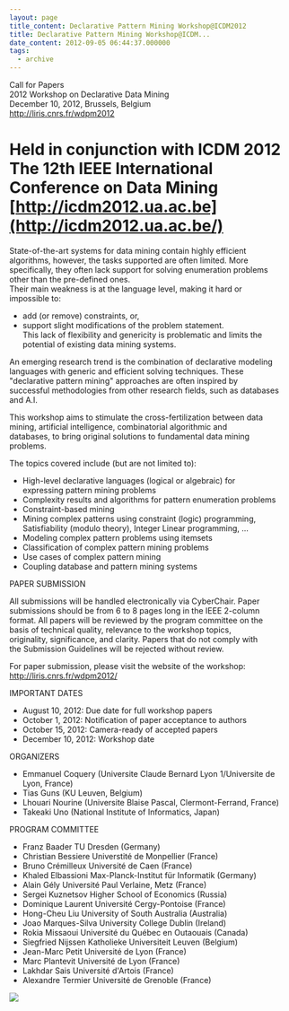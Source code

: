 ```yaml
---
layout: page
title_content: Declarative Pattern Mining Workshop@ICDM2012
title: Declarative Pattern Mining Workshop@ICDM...
date_content: 2012-09-05 06:44:37.000000
tags:
  - archive
---
```

Call for Papers  
2012 Workshop on Declarative Data Mining  
December 10, 2012, Brussels, Belgium  
<http://liris.cnrs.fr/wdpm2012>  
  
Held in conjunction with ICDM 2012  
The 12th IEEE International Conference on Data Mining  
[http://icdm2012.ua.ac.be](http://icdm2012.ua.ac.be/)  
======================================================================  
  
State-of-the-art systems for data mining contain highly efficient  
algorithms, however, the tasks supported are often limited. More  
specifically, they often lack support for solving enumeration problems  
other than the pre-defined ones.  
Their main weakness is at the language level, making it hard or  
impossible to:  
* add (or remove) constraints, or,  
* support slight modifications of the problem statement.  
This lack of flexibility and genericity is problematic and limits the  
potential of existing data mining systems.  
  
An emerging research trend is the combination of declarative modeling  
languages with generic and efficient solving techniques. These  
"declarative pattern mining" approaches are often inspired by  
successful methodologies from other research fields, such as databases  
and A.I.  
  
This workshop aims to stimulate the cross-fertilization between data  
mining, artificial intelligence, combinatorial algorithmic and  
databases, to bring original solutions to fundamental data mining  
problems.  
  
The topics covered include (but are not limited to):  
* High-level declarative languages (logical or algebraic) for  
expressing pattern mining problems  
* Complexity results and algorithms for pattern enumeration problems  
* Constraint-based mining  
* Mining complex patterns using constraint (logic) programming,  
Satisfiability (modulo theory), Integer Linear programming, ...  
* Modeling complex pattern problems using itemsets  
* Classification of complex pattern mining problems  
* Use cases of complex pattern mining  
* Coupling database and pattern mining systems  
  
  
PAPER SUBMISSION  
  
All submissions will be handled electronically via CyberChair. Paper  
submissions should be from 6 to 8 pages long in the IEEE 2-column  
format. All papers will be reviewed by the program committee on the  
basis of technical quality, relevance to the workshop topics,  
originality, significance, and clarity. Papers that do not comply with  
the Submission Guidelines will be rejected without review.  
  
For paper submission, please visit the website of the workshop:
<http://liris.cnrs.fr/wdpm2012/>  
  
  
IMPORTANT DATES  
* August 10, 2012: Due date for full workshop papers  
* October 1, 2012: Notification of paper acceptance to authors  
* October 15, 2012: Camera-ready of accepted papers  
* December 10, 2012: Workshop date  
  
ORGANIZERS  
* Emmanuel Coquery (Universite Claude Bernard Lyon 1/Universite de Lyon, France)  
* Tias Guns (KU Leuven, Belgium)  
* Lhouari Nourine (Universite Blaise Pascal, Clermont-Ferrand, France)  
* Takeaki Uno (National Institute of Informatics, Japan)  
  
PROGRAM COMMITTEE  
* Franz Baader TU Dresden (Germany)  
* Christian Bessiere Universtité de Monpellier (France)  
* Bruno Crémilleux Université de Caen (France)  
* Khaled Elbassioni Max-Planck-Institut für Informatik (Germany)  
* Alain Gély Université Paul Verlaine, Metz (France)  
* Sergei Kuznetsov Higher School of Economics (Russia)  
* Dominique Laurent Université Cergy-Pontoise (France)  
* Hong-Cheu Liu University of South Australia (Australia)  
* Joao Marques-Silva University College Dublin (Ireland)  
* Rokia Missaoui Université du Québec en Outaouais (Canada)  
* Siegfried Nijssen Katholieke Universiteit Leuven (Belgium)  
* Jean-Marc Petit Université de Lyon (France)  
* Marc Plantevit Université de Lyon (France)  
* Lakhdar Sais Université d'Artois (France)  
* Alexandre Termier Université de Grenoble (France)



![](https://mail.google.com/mail/u/0/images/cleardot.gif)





